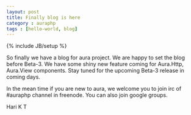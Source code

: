```yaml
---
layout: post
title: Finally blog is here
category : auraphp
tags : [hello-world, blog]
---
```

{% include JB/setup %}

So finally we have a blog for aura project. We are happy to set the blog before Beta-3. We have some shiny new feature coming for Aura.Http, Aura.View components. Stay tuned for the upcoming Beta-3 release in coming days.

In the mean time if you are new to aura, we welcome you to join irc of #auraphp channel in freenode. You can also join google groups. 

Hari K T
